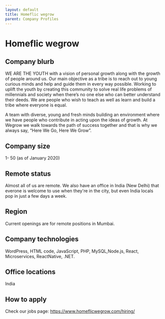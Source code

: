 ```yaml
---
layout: default
title: Homeflic wegrow
parent: Company Profiles
---
```


# Homeflic wegrow

## Company blurb

WE ARE THE YOUTH with a vision of personal growth along with the growth of people around us. Our main objective as a tribe is to reach out to young curious minds and help and guide them in every way possible. Working to uplift the youth by creating this community to solve real life problems of millennials and society when there’s no one else who can better understand their deeds. We are people who wish to teach as well as learn and build a tribe where everyone is equal.

A team with diverse, young and fresh minds building an environment where we have people who contribute in acting upon the ideas of growth. At Wegrow we walk towards the path of success together and that is why we always say, “Here We Go, Here We Grow”.

## Company size

1- 50 (as of January 2020)

## Remote status

Almost all of us are remote. We also have an office in India (New Delhi) that everone is welcome to use when they're in the city, but even India locals pop in just a few days a week.

## Region

Current openings are for remote positions in Mumbai.

## Company technologies

WordPress, HTML code, JavaScript, PHP, MySQL,Node.js, React, Microservices, ReactNative, .NET.

## Office locations

India

## How to apply

Check our jobs page: https://www.homeflicwegrow.com/hiring/
